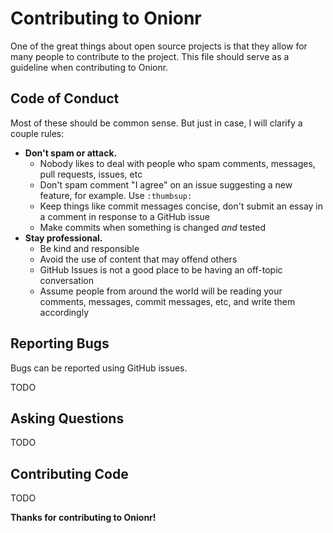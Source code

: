 # Contributing to Onionr
One of the great things about open source projects is that they allow for many people to contribute to the project. This file should serve as a guideline when contributing to Onionr.

## Code of Conduct
Most of these should be common sense. But just in case, I will clarify a couple rules:

 - **Don't spam or attack.**
   - Nobody likes to deal with people who spam comments, messages, pull requests, issues, etc
   - Don't spam comment "I agree" on an issue suggesting a new feature, for example. Use `:thumbsup:`
   - Keep things like commit messages concise, don't submit an essay in a comment in response to a GitHub issue
   - Make commits when something is changed *and* tested
 - **Stay professional.**
   - Be kind and responsible
   - Avoid the use of content that may offend others
   - GitHub Issues is not a good place to be having an off-topic conversation
   - Assume people from around the world will be reading your comments, messages, commit messages, etc, and write them accordingly

## Reporting Bugs

Bugs can be reported using GitHub issues.

TODO

## Asking Questions

TODO

## Contributing Code

TODO

**Thanks for contributing to Onionr!**
